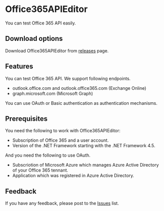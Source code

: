# Office365APIEditor

You can test Office 365 API easily.

## Download options

Download Office365APIEditor from [releases](https://github.com/Microsoft/Office365APIEditor/releases) page.

## Features

You can test Office 365 API. We support following endpoints.
- outlook.office.com and outlook.office365.com (Exchange Online)
- graph.microsoft.com (Microsoft Graph)

You can use OAuth or Basic authentication as authentication mechanisms.

## Prerequisites

You need the following to work with Office365APIEditor:
- Subscription of Office 365 and a user account.
- Version of the .NET Framework starting with the .NET Framework 4.5.

And you need the following to use OAuth.

- Subscriotion of Microsoft Azure which manages Azure Active Directory of your Office 365 tennant.
- Application which was registered in Azure Active Directory.

## Feedback

If you have any feedback, please post to the [Issues](https://github.com/Microsoft/Office365APIEditor/issues) list.